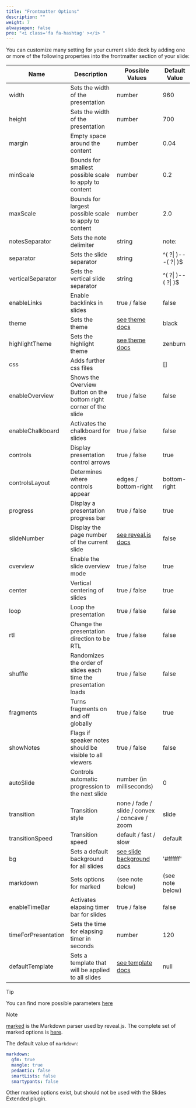 ```yaml
---
title: "Frontmatter Options"
description: ""
weight: 7
alwaysopen: false
pre: "<i class='fa fa-hashtag' ></i> "
---
```


You can customize many setting for your current slide deck by adding one or more of the following properties into the frontmatter section of your slide:

| Name | Description | Possible Values | Default Value |
| ------------ | ------------ | ------------ | ------------ |
| width | Sets the width of the presentation | number | 960 |
| height | Sets the width of the presentation | number | 700 |
| margin | Empty space around the content | number | 0.04 |
| minScale | Bounds for smallest possible scale to apply to content | number | 0.2 |
| maxScale | Bounds for largest possible scale to apply to content | number | 2.0 |
| notesSeparator | Sets the note delimiter | string | note: |
| separator | Sets the slide separator | string | ^( ?\| )---( ?\| )$ |
| verticalSeparator | Sets the vertical slide separator | string | ^( ?\| )--( ?\| )$ |
| enableLinks | Enable backlinks in slides | true / false | false |
| theme | Sets the theme | [see theme docs](../themes/README.md) | black |
| highlightTheme | Sets the highlight theme | [see theme docs](../themes/README.md) | zenburn |
| css | Adds further css files |  | [] |
| enableOverview | Shows the Overview Button on the bottom right corner of the slide | true / false | false |
| enableChalkboard | Activates the chalkboard for slides | true / false | false |
| controls | Display presentation control arrows | true / false | true |
| controlsLayout | Determines where controls appear | edges / bottom-right | bottom-right |
| progress | Display a presentation progress bar | true / false | true |
| slideNumber | Display the page number of the current slide | [see reveal.js docs](https://revealjs.com/config/) | false |
| overview | Enable the slide overview mode | true / false | true |
| center | Vertical centering of slides | true / false | true |
| loop | Loop the presentation | true / false | false |
| rtl | Change the presentation direction to be RTL | true / false | false |
| shuffle | Randomizes the order of slides each time the presentation loads | true / false | false |
| fragments | Turns fragments on and off globally | true / false | true |
| showNotes | Flags if speaker notes should be visible to all viewers | true / false | false |
| autoSlide | Controls automatic progression to the next slide | number (in milliseconds) | 0 |
| transition | Transition style | none / fade / slide / convex / concave / zoom | slide |
| transitionSpeed | Transition speed | default / fast / slow | default |
| bg | Sets a default background for all slides | [see slide background docs](../extend-syntax/slideBackground.md) | '#ffffff' |
| markdown | Sets options for marked | (see note below) | (see note below) |
| enableTimeBar | Activates elapsing timer bar for slides | true / false | false |
| timeForPresentation | Sets the time for elapsing timer in seconds | number | 120 |
| defaultTemplate | Sets a template that will be applied to all slides | [see template docs](../templates/README.md#default-template) | null |

> [!TIP]
> You can find more possible parameters [here](https://revealjs.com/config/)
<!-- -->
> [!NOTE]
> [marked](https://marked.js.org/) is the Markdown parser used by reveal.js.
> The complete set of marked options is [here](https://marked.js.org/using_advanced#options).

The default value of `markdown`:

```yaml
markdown:
  gfm: true
  mangle: true
  pedantic: false
  smartLists: false
  smartypants: false
```

Other marked options exist, but should not be used with the Slides Extended plugin.
